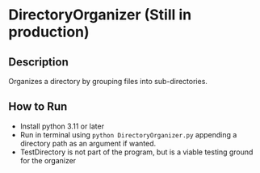 # DirectoryOrganizer (Still in production)

## Description
Organizes a directory by grouping files into sub-directories.

## How to Run
- Install python 3.11 or later
- Run in terminal using `python DirectoryOrganizer.py` appending a directory path as an argument if wanted.
- TestDirectory is not part of the program, but is a viable testing ground for the organizer